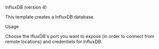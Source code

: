 InfluxDB (version 4)

This template creates a InfluxDB database.

Usage

Choose the IfluxDB's port you want to expose (in order to connect from remote locations) and credentiels for InfluxDB.
